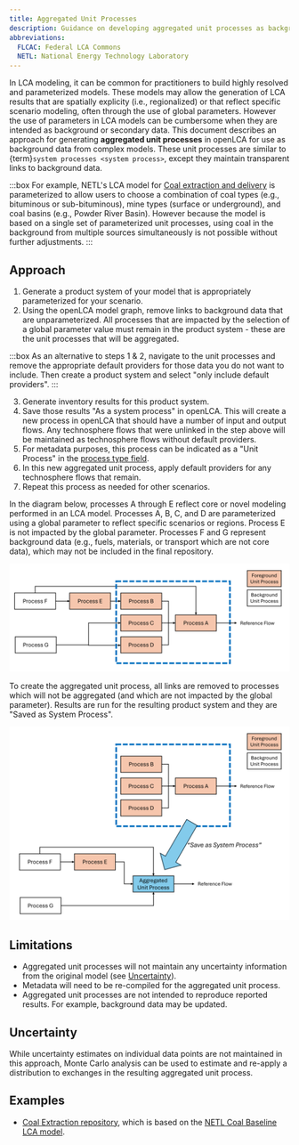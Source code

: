 ```yaml
---
title: Aggregated Unit Processes
description: Guidance on developing aggregated unit processes as background data
abbreviations:
  FLCAC: Federal LCA Commons
  NETL: National Energy Technology Laboratory
---
```


In LCA modeling, it can be common for practitioners to build highly resolved and parameterized models.
These models may allow the generation of LCA results that are spatially explicity (i.e., regionalized) or that reflect specific scenario modeling, often through the use of global parameters.
However the use of parameters in LCA models can be cumbersome when they are intended as background or secondary data.
This document describes an approach for generating **aggregated unit processes** in openLCA for use as background data from complex models.
These unit processes are similar to {term}`system processes <system process>`, except they maintain transparent links to background data.

:::box
For example, NETL's LCA model for [Coal extraction and delivery](https://doi.org/10.2172/2370100) is parameterized to allow users to choose a combination of coal types (e.g., bituminous or sub-bituminous), mine types (surface or underground), and coal basins (e.g., Powder River Basin). However because the model is based on a single set of parameterized unit processes, using coal in the background from multiple sources simultaneously is not possible without further adjustments.
:::


## Approach

1. Generate a product system of your model that is appropriately parameterized for your scenario.
2. Using the openLCA model graph, remove links to background data that are unparameterized. All processes that are impacted by the selection of a global parameter value must remain in the product system - these are the unit processes that will be aggregated.

:::box
As an alternative to steps 1 & 2, navigate to the unit processes and remove the appropriate default providers for those data you do not want to include. Then create a product system and select "only include default providers".
:::

3. Generate inventory results for this product system.
4. Save those results "As a system process" in openLCA. This will create a new process in openLCA that should have a number of input and output flows. Any technosphere flows that were unlinked in the step above will be maintained as technosphere flows without default providers.
5. For metadata purposes, this process can be indicated as a "Unit Process" in the [process type field](../MetadataGuidance.md#process-type-mandatory).
6. In this new aggregated unit process, apply default providers for any technosphere flows that remain.
7. Repeat this process as needed for other scenarios.

In the diagram below, processes A through E reflect core or novel modeling performed in an LCA model.
Processes A, B, C, and D are parameterized using a global parameter to reflect specific scenarios or regions.
Process E is not impacted by the global parameter.
Processes F and G represent background data (e.g., fuels, materials, or transport which are not core data), which may not be included in the final repository.

![text](../img/aggregated_up1.png)

To create the aggregated unit process, all links are removed to processes which will not be aggregated (and which are not impacted by the global parameter).
Results are run for the resulting product system and they are "Saved as System Process".

![text](../img/aggregated_up2.png)

## Limitations

- Aggregated unit processes will not maintain any uncertainty information from the original model (see [Uncertainty](#uncertainty)).
- Metadata will need to be re-compiled for the aggregated unit process.
- Aggregated unit processes are not intended to reproduce reported results. For example, background data may be updated.

## Uncertainty

While uncertainty estimates on individual data points are not maintained in this approach, Monte Carlo analysis can be used to estimate and re-apply a distribution to exchanges in the resulting aggregated unit process. 

## Examples

- [Coal Extraction repository](https://www.lcacommons.gov/lca-collaboration/National_Energy_Technology_Lab/Coal_extraction/datasets), which is based on the [NETL Coal Baseline LCA model](https://doi.org/10.18141/2560300).
